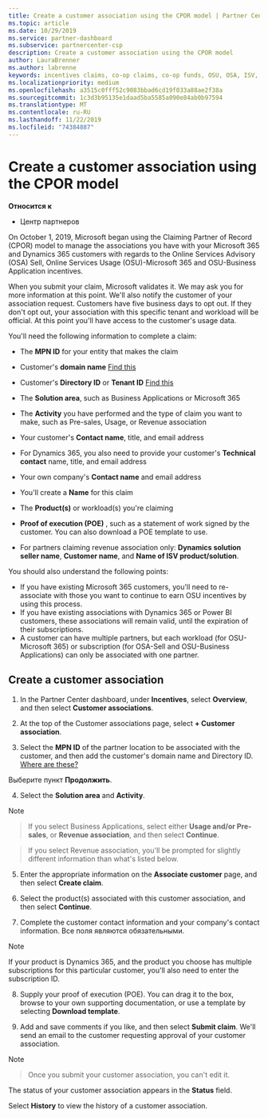```yaml
---
title: Create a customer association using the CPOR model | Partner Center
ms.topic: article
ms.date: 10/29/2019
ms.service: partner-dashboard
ms.subservice: partnercenter-csp
description: Create a customer association using the CPOR model
author: LauraBrenner
ms.author: labrenne
keywords: incentives claims, co-op claims, co-op funds, OSU, OSA, ISV, revenue association
ms.localizationpriority: medium
ms.openlocfilehash: a3515c0fff52c9083bbad6cd19f033a88ae2f38a
ms.sourcegitcommit: 1c3d3b95135e1daad5ba5585a090e84ab0b97594
ms.translationtype: MT
ms.contentlocale: ru-RU
ms.lasthandoff: 11/22/2019
ms.locfileid: "74384887"
---
```

# <a name="create-a-customer-association-using-the-cpor-model"></a>Create a customer association using the CPOR model

**Относится к**

-  Центр партнеров


On October 1, 2019, Microsoft began using the Claiming Partner of Record (CPOR) model to manage the associations you have with your Microsoft 365 and Dynamics 365 customers with regards to the Online Services Advisory (OSA) Sell, Online Services Usage (OSU)-Microsoft 365 and OSU-Business Application incentives.

When you submit your claim, Microsoft validates it. We may ask you for more information at this point. We'll also notify the customer of your association request. Customers have five business days to opt out. If they don't opt out, your association with this specific tenant and workload will be official. At this point you'll have access to the customer's usage data. 

You'll need the following information to complete a claim:

- The **MPN ID** for your entity that makes the claim

- Customer's **domain name** [Find this](https://docs.microsoft.com/partner-center/find-customer-domain-name)

- Customer's **Directory ID** or **Tenant ID** [Find this](https://docs.microsoft.com/partner-center/find-customer-domain-name)

- The **Solution area**, such as Business Applications or Microsoft 365

- The **Activity** you have performed and the type of claim you want to make, such as Pre-sales, Usage, or Revenue association

- Your customer's **Contact name**, title, and email address

- For Dynamics 365, you also need to provide your customer's **Technical contact** name, title, and email address

- Your own company's **Contact name** and email address

- You'll create a **Name** for this claim

- The **Product(s)** or workload(s) you're claiming

- **Proof of execution (POE)** , such as a statement of work signed by the customer. You can also download a POE template to use.

- For partners claiming revenue association only: **Dynamics solution seller name**, **Customer name**, and **Name of ISV product/solution**. 

You should also understand the following points:
- If you have existing Microsoft 365 customers, you'll need to re-associate with those you want to continue to earn OSU incentives by using this process.
- If you have existing associations with Dynamics 365 or Power BI customers, these associations will remain valid, until the expiration of their subscriptions.
- A customer can have multiple partners, but each workload (for OSU-Microsoft 365) or subscription (for OSA-Sell and OSU-Business Applications) can only be associated with one partner.

## <a name="create-a-customer-association"></a>Create a customer association
1.  In the Partner Center dashboard, under **Incentives**, select **Overview**, and then select **Customer associations**. 

2.  At the top of the Customer associations page, select **+ Customer association**.

3.  Select the **MPN ID** of the partner location to be associated with the customer, and then add the customer's domain name and Directory ID. [Where are these?](https://docs.microsoft.com/partner-center/find-customer-domain-name)

Выберите пункт **Продолжить**.

4.  Select the **Solution area** and **Activity**. 

>[!Note]

>If you select Business Applications, select either **Usage and/or Pre-sales**, or **Revenue association**, and then select **Continue**. 

>If you select Revenue association, you'll be prompted for slightly different information than what's listed below. 

5.  Enter the appropriate information on the **Associate customer** page, and then select **Create claim**.

6.  Select the product(s) associated with this customer association, and then select **Continue**.

7.  Complete the customer contact information and your company's contact information. Все поля являются обязательными. 

>[!Note]

If your product is Dynamics 365, and the product you choose has multiple subscriptions for this particular customer, you'll also need to enter the subscription ID.

8.  Supply your proof of execution (POE). You can drag it to the box, browse to your own supporting documentation, or use a template by selecting **Download template**. 

9.  Add and save comments if you like, and then select **Submit claim**. We'll send an email to the customer requesting approval of your customer association. 

>[!NOTE]

>Once you submit your customer association, you can't edit it. 

The status of your customer association appears in the **Status** field. 

Select **History** to view the history of a customer association.
